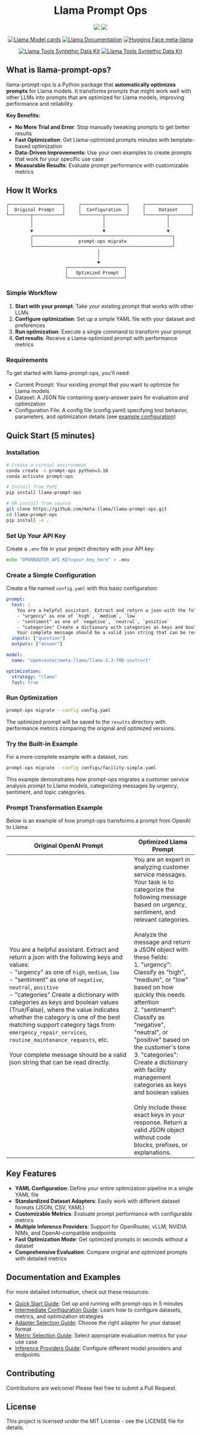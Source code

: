 <h1 align="center"> Llama Prompt Ops </h1>

<p align="center">
	<a href="https://llama.developer.meta.com/?utm_source=llama-prompt-ops&utm_medium=readme&utm_campaign=main"><img src="https://img.shields.io/badge/Llama_API-Join_Waitlist-brightgreen?logo=meta" /></a>
	<a href="https://llama.developer.meta.com/docs?utm_source=llama-prompt-ops&utm_medium=readme&utm_campaign=main"><img src="https://img.shields.io/badge/Llama_API-Documentation-4BA9FE?logo=meta" /></a>
	
</p>
<p align="center">
	<a href="https://github.com/meta-llama/llama-models/blob/main/models/?utm_source=llama-prompt-ops&utm_medium=readme&utm_campaign=main"><img alt="Llama Model cards" src="https://img.shields.io/badge/Llama_OSS-Model_cards-green?logo=meta" /></a>
	<a href="https://www.llama.com/docs/overview/?utm_source=llama-prompt-ops&utm_medium=readme&utm_campaign=main"><img alt="Llama Documentation" src="https://img.shields.io/badge/Llama_OSS-Documentation-4BA9FE?logo=meta" /></a>
	<a href="https://huggingface.co/meta-llama"><img alt="Hugging Face meta-llama" src="https://img.shields.io/badge/Hugging_Face-meta--llama-yellow?logo=huggingface" /></a>
	
</p>
<p align="center">
	<a href="https://github.com/meta-llama/synthetic-data-kit"><img alt="Llama Tools Syntethic Data Kit" src="https://img.shields.io/badge/Llama_Tools-synthetic--data--kit-orange?logo=meta" /></a>
	<a href="https://github.com/meta-llama/llama-prompt-ops"><img alt="Llama Tools Syntethic Data Kit" src="https://img.shields.io/badge/Llama_Tools-llama--prompt--ops-orange?logo=meta" /></a>
</p>

## What is llama-prompt-ops?

llama-prompt-ops is a Python package that **automatically optimizes prompts** for Llama models. It transforms prompts that might work well with other LLMs into prompts that are optimized for Llama models, improving performance and reliability.

**Key Benefits:**
- **No More Trial and Error**: Stop manually tweaking prompts to get better results
- **Fast Optimization**: Get Llama-optimized prompts minutes with template-based optimization
- **Data-Driven Improvements**: Use your own examples to create prompts that work for your specific use case
- **Measurable Results**: Evaluate prompt performance with customizable metrics

## How It Works

```
┌────────────────────┐     ┌─────────────────┐     ┌─────────────────┐
│  Original Prompt   │     │  Configuration  │     │     Dataset     │
└────────┬───────────┘     └────────┬────────┘     └────────┬────────┘
         │                          │                       │
         │                          │                       │
         ▼                          ▼                       ▼
         ┌────────────────────────────────────────────────────┐
         │                 prompt-ops migrate                 │
         └────────────────────────────────────────────────────┘
                                  │
                                  │
                                  ▼
                      ┌─────────────────────┐
                      │   Optimized Prompt  │
                      └─────────────────────┘
```

### Simple Workflow

1. **Start with your prompt**: Take your existing prompt that works with other LLMs
2. **Configure optimization**: Set up a simple YAML file with your dataset and preferences
3. **Run optimization**: Execute a single command to transform your prompt
4. **Get results**: Receive a Llama-optimized prompt with performance metrics

### Requirements

To get started with llama-prompt-ops, you'll need:

- Current Prompt: Your existing prompt that you want to optimize for Llama models
- Dataset: A JSON file containing query-answer pairs for evaluation and optimization
- Configuration File: A config file (config.yaml) specifying tool behavior, parameters, and optimization details (see [example configuration](configs/facility-simple.yaml))


## Quick Start (5 minutes)

### Installation

```bash
# Create a virtual environment
conda create -n prompt-ops python=3.10
conda activate prompt-ops

# Install from PyPI
pip install llama-prompt-ops

# OR install from source
git clone https://github.com/meta-llama/llama-prompt-ops.git
cd llama-prompt-ops
pip install -e .
```



### Set Up Your API Key

Create a `.env` file in your project directory with your API key:

```bash
echo "OPENROUTER_API_KEY=your_key_here" > .env
```

### Create a Simple Configuration

Create a file named `config.yaml` with this basic configuration:

```yaml
prompt:
  text: |
    You are a helpful assistant. Extract and return a json with the following keys and values:
    - "urgency" as one of `high`, `medium`, `low`
    - "sentiment" as one of `negative`, `neutral`, `positive`
    - "categories" Create a dictionary with categories as keys and boolean values (True/False)
    Your complete message should be a valid json string that can be read directly.
  inputs: ["question"]
  outputs: ["answer"]

model:
  name: "openrouter/meta-llama/llama-3.3-70b-instruct"

optimization:
  strategy: "llama"
  fast: true
```

### Run Optimization

```bash
prompt-ops migrate --config config.yaml
```

The optimized prompt will be saved to the `results` directory with performance metrics comparing the original and optimized versions.

### Try the Built-in Example

For a more complete example with a dataset, run:

```bash
prompt-ops migrate --config configs/facility-simple.yaml
```

This example demonstrates how prompt-ops migrates a customer service analysis prompt to Llama models, categorizing messages by urgency, sentiment, and topic categories.

### Prompt Transformation Example

Below is an example of how prompt-ops transforms a prompt from OpenAI to Llama:

| Original OpenAI Prompt                                                                                                                                                                                                                                                                                                                                                                                                                                                                                                                                                 | Optimized Llama Prompt                                                                                                                                                                                                                                                                                                                                                                                                                                                                                                                                                                                                                                                              |
| ---------------------------------------------------------------------------------------------------------------------------------------------------------------------------------------------------------------------------------------------------------------------------------------------------------------------------------------------------------------------------------------------------------------------------------------------------------------------------------------------------------------------------------------------------------------------- | ----------------------------------------------------------------------------------------------------------------------------------------------------------------------------------------------------------------------------------------------------------------------------------------------------------------------------------------------------------------------------------------------------------------------------------------------------------------------------------------------------------------------------------------------------------------------------------------------------------------------------------------------------------------------------------- |
| You are a helpful assistant. Extract and return a json with the following keys and values:<br>- "urgency" as one of `high`, `medium`, `low`<br>- "sentiment" as one of `negative`, `neutral`, `positive`<br>- "categories" Create a dictionary with categories as keys and boolean values (True/False), where the value indicates whether the category is one of the best matching support category tags from: `emergency_repair_services`, `routine_maintenance_requests`, etc.<br><br>Your complete message should be a valid json string that can be read directly. | You are an expert in analyzing customer service messages. Your task is to categorize the following message based on urgency, sentiment, and relevant categories.<br><br>Analyze the message and return a JSON object with these fields:<br>1. "urgency": Classify as "high", "medium", or "low" based on how quickly this needs attention<br>2. "sentiment": Classify as "negative", "neutral", or "positive" based on the customer's tone<br>3. "categories": Create a dictionary with facility management categories as keys and boolean values<br><br>Only include these exact keys in your response. Return a valid JSON object without code blocks, prefixes, or explanations. |

## Key Features

- **YAML Configuration**: Define your entire optimization pipeline in a single YAML file
- **Standardized Dataset Adapters**: Easily work with different dataset formats (JSON, CSV, YAML)
- **Customizable Metrics**: Evaluate prompt performance with configurable metrics
- **Multiple Inference Providers**: Support for OpenRouter, vLLM, NVIDIA NIMs, and OpenAI-compatible endpoints
- **Fast Optimization Mode**: Get optimized prompts in seconds without a dataset
- **Comprehensive Evaluation**: Compare original and optimized prompts with detailed metrics

## Documentation and Examples

For more detailed information, check out these resources:

- [Quick Start Guide](docs/basic/readme.md): Get up and running with prompt-ops in 5 minutes
- [Intermediate Configuration Guide](docs/intermediate/readme.md): Learn how to configure datasets, metrics, and optimization strategies
- [Adapter Selection Guide](docs/adapter_selection_guide.md): Choose the right adapter for your dataset format
- [Metric Selection Guide](docs/metric_selection_guide.md): Select appropriate evaluation metrics for your use case
- [Inference Providers Guide](docs/inference_providers.md): Configure different model providers and endpoints

## Contributing

Contributions are welcome! Please feel free to submit a Pull Request.

## License

This project is licensed under the MIT License - see the LICENSE file for details.
